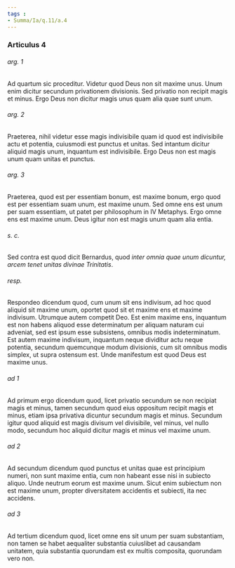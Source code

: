 ```yaml
---
tags : 
- Summa/Ia/q.11/a.4
---
```


### Articulus 4

###### arg. 1
Ad quartum sic proceditur. Videtur quod Deus non sit maxime unus. Unum enim dicitur secundum privationem divisionis. Sed privatio non recipit magis et minus. Ergo Deus non dicitur magis unus quam alia quae sunt unum.

###### arg. 2
Praeterea, nihil videtur esse magis indivisibile quam id quod est indivisibile actu et potentia, cuiusmodi est punctus et unitas. Sed intantum dicitur aliquid magis unum, inquantum est indivisibile. Ergo Deus non est magis unum quam unitas et punctus.

###### arg. 3
Praeterea, quod est per essentiam bonum, est maxime bonum, ergo quod est per essentiam suam unum, est maxime unum. Sed omne ens est unum per suam essentiam, ut patet per philosophum in IV Metaphys. Ergo omne ens est maxime unum. Deus igitur non est magis unum quam alia entia.

###### s. c.
Sed contra est quod dicit Bernardus, quod *inter omnia quae unum dicuntur, arcem tenet unitas divinae Trinitatis*.

###### resp.
Respondeo dicendum quod, cum unum sit ens indivisum, ad hoc quod aliquid sit maxime unum, oportet quod sit et maxime ens et maxime indivisum. Utrumque autem competit Deo. Est enim maxime ens, inquantum est non habens aliquod esse determinatum per aliquam naturam cui adveniat, sed est ipsum esse subsistens, omnibus modis indeterminatum. Est autem maxime indivisum, inquantum neque dividitur actu neque potentia, secundum quemcunque modum divisionis, cum sit omnibus modis simplex, ut supra ostensum est. Unde manifestum est quod Deus est maxime unus.

###### ad 1
Ad primum ergo dicendum quod, licet privatio secundum se non recipiat magis et minus, tamen secundum quod eius oppositum recipit magis et minus, etiam ipsa privativa dicuntur secundum magis et minus. Secundum igitur quod aliquid est magis divisum vel divisibile, vel minus, vel nullo modo, secundum hoc aliquid dicitur magis et minus vel maxime unum.

###### ad 2
Ad secundum dicendum quod punctus et unitas quae est principium numeri, non sunt maxime entia, cum non habeant esse nisi in subiecto aliquo. Unde neutrum eorum est maxime unum. Sicut enim subiectum non est maxime unum, propter diversitatem accidentis et subiecti, ita nec accidens.

###### ad 3
Ad tertium dicendum quod, licet omne ens sit unum per suam substantiam, non tamen se habet aequaliter substantia cuiuslibet ad causandam unitatem, quia substantia quorundam est ex multis composita, quorundam vero non.

